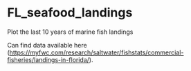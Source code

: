 # FL_seafood_landings
Plot the last 10 years of marine fish landings

Can find data available here (https://myfwc.com/research/saltwater/fishstats/commercial-fisheries/landings-in-florida/).